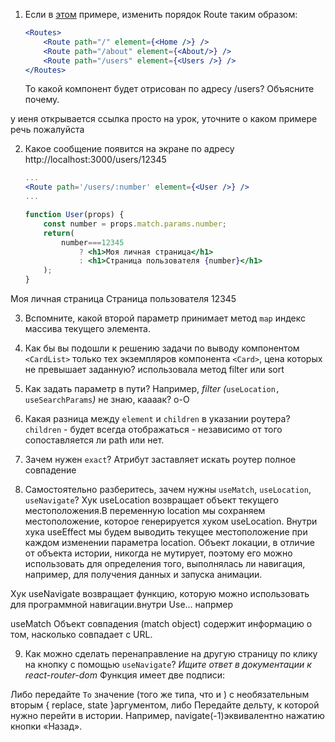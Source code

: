 1. Если в [этом](https://www.notion.so/33-1-aa576fac22634dc0a367df7fbe9cb818) примере, изменить порядок Route таким образом:
    
    ```jsx
    <Routes>
    	<Route path="/" element={<Home />} />
    	<Route path="/about" element={<About/>} />
    	<Route path="/users" element={<Users />} />
    </Routes>
    ```
    
    То какой компонент будет отрисован по адресу /users? Объясните почему.


у иеня открывается ссылка просто на урок, уточните о каком примере речь пожалуйста
    
2. Какое сообщение появится на экране по адресу http://localhost:3000/users/12345
    
    ```jsx
    ...
    <Route path='/users/:number' element={<User />} />
    ...
    
    function User(props) {
        const number = props.match.params.number;
        return(
            number===12345
                ? <h1>Моя личная страница</h1>
                : <h1>Страница пользователя {number}</h1>
        );
    }
    ```
Моя личная страница 
Страница пользователя 12345


3. Вспомните, какой второй параметр принимает метод `map` 
 индекс массива текущего элемента.
4. Как бы вы подошли к решению задачи по выводу компонентом `<CardList>` только тех экземпляров компонента `<Card>`, цена которых не превышает заданную?
использовала метод filter или sort

5. Как задать параметр в пути? Например, *filter (*`useLocation, useSearchParams`*)*
не знаю, каааак?
о-О

6. Какая разница между `element` и `children` в указании роутера? 
`children` - будет всегда отображаться  - независимо от того сопоставляется ли path или нет.


7. Зачем нужен `exact`? 
Атрибут заставляет искать роутер полное совпадение 
8. Cамостоятельно разберитесь, зачем нужны `useMatch`, `useLocation`, `useNavigate`? 
Хук useLocation возвращает объект текущего местоположения.В переменную location мы сохраняем местоположение, которое генерируется хуком useLocation. Внутри хука useEffect мы будем выводить текущее местоположение при каждом изменении параметра location.
Объект локации, в отличие от объекта истории, никогда не мутирует, поэтому его можно использовать для определения того, выполнялась ли навигация, например, для получения данных и запуска анимации.

Хук useNavigate возвращает функцию, которую можно использовать для программной навигации.внутри Use... напрмер 

useMatch
Объект совпадения (match object) содержит информацию о том, насколько <Route path> совпадает с URL.

9. Как можно сделать перенаправление на другую страницу по клику на кнопку с помощью `useNavigate`? *Ищите ответ в документации к react-router-dom*
Функция имеет две подписи:

Либо передайте `To` значение (того же типа, что и <Link to>) с необязательным вторым { replace, state }аргументом, либо
Передайте дельту, к которой нужно перейти в истории. Например, navigate(-1)эквивалентно нажатию кнопки «Назад».